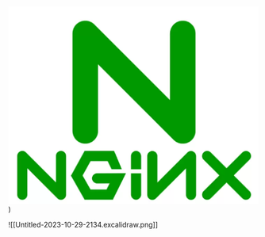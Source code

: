 
![Pasted Image 20231112215128_387.png](https://github.com/peace20162/obsidian_test/blob/main/Pasted%20Image%2020231112215128_387.png))

![[Untitled-2023-10-29-2134.excalidraw.png]]